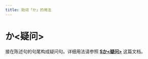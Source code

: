 ```yaml
---
title: 助词「か」的用法
---
```


# か<疑问>

接在陈述句的句尾构成疑问句。详细用法请参照 **[Sか<疑问>](../bunpou/S%E3%81%8B.md)** 这篇文档。

